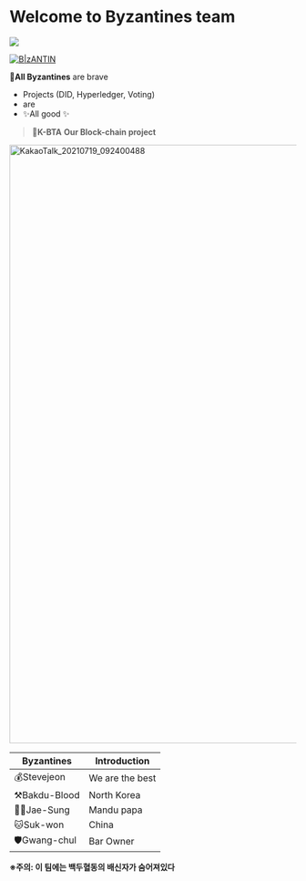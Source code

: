 # Welcome to Byzantines team

<a href="https://hits.seeyoufarm.com"><img src="https://hits.seeyoufarm.com/api/count/incr/badge.svg?url=https%3A%2F%2Fgithub.com%2FstevejeonKR%2FByzantines%2F&count_bg=%23316BB2&title_bg=%23555555&icon=jenkinsx.svg&icon_color=%23B48B8B&title=%EB%B9%84%EC%9E%94%ED%8B%B4+%EB%B0%A9%EB%AC%B8%EC%9E%90&edge_flat=false"/></a>

[![B|zANTIN](https://cdn.one.org/us/wp-content/uploads/2017/06/13105521/15-generals-640x400.png)](https://cldup.com/dTxpPi9lDf.thumb.png)


🏰**All Byzantines** are brave

- Projects (DID, Hyperledger, Voting)
- are
- ✨All good ✨


>🥉**K-BTA**
> **Our Block-chain project**


<img width="1051" alt="KakaoTalk_20210719_092400488" src="https://user-images.githubusercontent.com/71119800/127437487-cc34fae1-8ad1-4e97-aae3-4dd1437c0984.png">


| Byzantines | Introduction |
| ------ | ------ |
| 💰Stevejeon | We are the best |
| ⚒️Bakdu-Blood | North Korea |
| 🐕‍🦺Jae-Sung | Mandu papa |
| 🐱Suk-won | China |
| 🛡️Gwang-chul | Bar Owner|

**※주의: 이 팀에는 백두혈동의 배신자가 숨어져있다**
